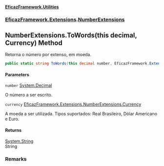 #### [EficazFramework.Utilities](EficazFrameworkUtilities.md 'EficazFramework Utilities')
### [EficazFramework.Extensions](EficazFrameworkUtilities.md#EficazFramework.Extensions 'EficazFramework.Extensions').[NumberExtensions](NumberExtensions.md 'EficazFramework.Extensions.NumberExtensions')

## NumberExtensions.ToWords(this decimal, Currency) Method

Retorna o número por extenso, em moeda.

```csharp
public static string ToWords(this decimal number, EficazFramework.Extensions.NumberExtensions.Currency currency);
```
#### Parameters

<a name='EficazFramework.Extensions.NumberExtensions.ToWords(thisdecimal,EficazFramework.Extensions.NumberExtensions.Currency).number'></a>

`number` [System.Decimal](https://docs.microsoft.com/en-us/dotnet/api/System.Decimal 'System.Decimal')

O número a ser escrito.

<a name='EficazFramework.Extensions.NumberExtensions.ToWords(thisdecimal,EficazFramework.Extensions.NumberExtensions.Currency).currency'></a>

`currency` [EficazFramework.Extensions.NumberExtensions.Currency](https://docs.microsoft.com/en-us/dotnet/api/EficazFramework.Extensions.NumberExtensions.Currency 'EficazFramework.Extensions.NumberExtensions.Currency')

A moeda a ser utilizada. Tipos suportados: Real Brasileiro, Dólar Americano e Euro.

#### Returns
[System.String](https://docs.microsoft.com/en-us/dotnet/api/System.String 'System.String')  
String

### Remarks